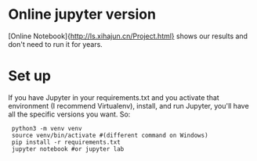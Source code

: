 # Online jupyter version

[Online Notebook]{http://ls.xihajun.cn/Project.html} shows our results and don't need to run it for years.

# Set up

If you have Jupyter in your requirements.txt and you activate that environment (I recommend Virtualenv), install, and run Jupyter, you'll have all the specific versions you want. So:

     python3 -m venv venv
     source venv/bin/activate #(different command on Windows)
     pip install -r requirements.txt
     jupyter notebook #or jupyter lab
